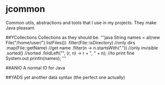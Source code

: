 jcommon
=======
Common utils, abstractions and tools that I use in my projects. They make Java pleasant.

##YCollections
Collections as they should be.
'''java
    String names = al(new File("/home/user/").listFiles())
            .filter(File::isDirectory)                  //only dirs
            .map(File::getName)                         //get name
            .filter(n -> n.startsWith("."))             //only invisible
            .sorted()                                   //sorted
            .foldLeft("", (r, n) -> r + ", " + n);      //to print fine
    System.out.println(names);
'''

##ANIO
A normal IO for Java

##YADS
yet another data syntax (the perfect one actually)


